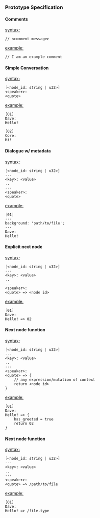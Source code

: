 ### Prototype Specification

#### Comments

<u>syntax:</u>
```
// <comment message>

```

<u>example:</u>
```
// I am an example comment
```

#### Simple Conversation

<u>syntax:</u>
```
[<node_id: string | u32>]
<speaker>:
<quote>
```

<u>example:</u>
```
[01]
Dave:
Hello!

[02]
Core:
Hi!
```

#### Dialogue w/ metadata

<u>syntax:</u>
```
[<node_id: string | u32>]
--- 
<key>: <value>
..
---
<speaker>:
<quote>

```

<u>example:</u>
```
[01]
--- 
background: 'path/to/file';
---
Dave:
Hello!
```

#### Explicit next node

<u>syntax:</u>
```
[<node_id: string | u32>]
--- 
<key>: <value>
..
---
<speaker>:
<quote> => <node id>

```

<u>example:</u>
```
[01]
Dave:
Hello! => 02
```

#### Next node function

<u>syntax:</u>
```
[<node_id: string | u32>]
--- 
<key>: <value>
..
---
<speaker>:
<quote> => {
    // any expression/mutation of context
    return <node id>
}
```

<u>example:</u>
```
[01]
Dave:
Hello! => {
    has_greeted = true
    return 02
}
```

#### Next node function

<u>syntax:</u>
```
[<node_id: string | u32>]
--- 
<key>: <value>
..
---
<speaker>:
<quote> => /path/to/file
```

<u>example:</u>
```
[01]
Dave:
Hello! => /file.type
```